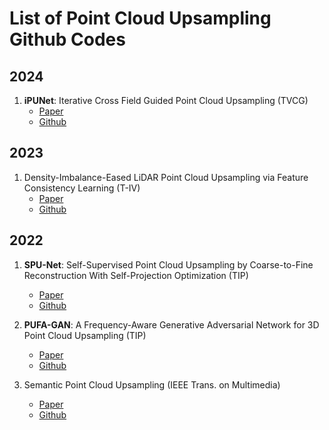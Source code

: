 # List of Point Cloud Upsampling Github Codes

## 2024
1. **iPUNet**: Iterative Cross Field Guided Point Cloud Upsampling (TVCG)
    - [Paper](https://ieeexplore.ieee.org/document/10288350)  
    - [Github](https://github.com/GSW-D/iPUNet)

## 2023
1. Density-Imbalance-Eased LiDAR Point Cloud Upsampling via Feature Consistency Learning (T-IV)
    - [Paper](https://ieeexplore.ieee.org/document/9743721)  
    - [Github](https://github.com/nycu-acm/Density-Imbalance-Eased)

## 2022
1. **SPU-Net**: Self-Supervised Point Cloud Upsampling by Coarse-to-Fine Reconstruction With Self-Projection Optimization (TIP)
    - [Paper](https://ieeexplore.ieee.org/document/9794769)  
    - [Github](https://github.com/liuxinhai/SPU-Net)

2. **PUFA-GAN**: A Frequency-Aware Generative Adversarial Network for 3D Point Cloud Upsampling (TIP)
    - [Paper](https://ieeexplore.ieee.org/document/9961237)  
    - [Github](https://github.com/yuanhui0325/PUFA-GAN)

3. Semantic Point Cloud Upsampling (IEEE Trans. on Multimedia)
    - [Paper](https://ieeexplore.ieee.org/document/9738472)  
    - [Github](https://github.com/yuanhui0325/PUFA-GAN)